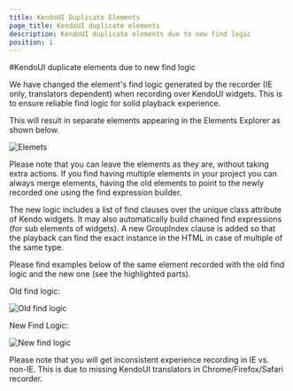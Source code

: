 ```yaml
---
title: KendoUI Duplicate Elements
page_title: KendoUI duplicate elements
description: KendoUI duplicate elements due to new find logic
position: 1
---
```

#KendoUI duplicate elements due to new find logic

We have changed the element's find logic generated by the recorder (IE only, translators dependent) when recording over KendoUI widgets. This is to ensure reliable find logic for solid playback experience.

This will result in separate elements appearing in the Elements Explorer as shown below. 

![Elemets][1]

Please note that you can leave the elements as they are, without taking extra actions. If you find having multiple elements in your project you can always merge elements, having the old elements to point to the newly recorded one using the find expression builder.

The new logic includes a list of find clauses over the unique class attribute of Kendo widgets. It may also automatically build chained find expressions (for sub elements of widgets).
A new GroupIndex clause is added so that the playback can find the exact instance in the HTML in case of multiple of the same type.

Please find examples below of the same element recorded with the old find logic and the new one (see the highlighted parts).

Old find logic:

![Old find logic][2]

New Find Logic:

![New find logic][3]

Please note that you will get inconsistent experience recording in IE vs. non-IE. This is due to missing KendoUI translators in Chrome/Firefox/Safari recorder.

[1]: /img/knowledge-base/test-recording-kb/kendoui-duplicate-elements/fig1.png
[2]: /img/knowledge-base/test-recording-kb/kendoui-duplicate-elements/fig2.png
[3]: /img/knowledge-base/test-recording-kb/kendoui-duplicate-elements/fig3.png
